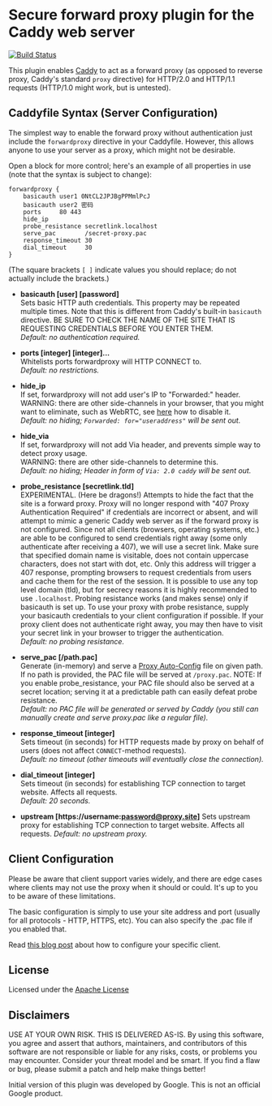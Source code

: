 # Secure forward proxy plugin for the Caddy web server

[![Build Status](https://travis-ci.org/refraction-networking/utls.svg?branch=master)](https://travis-ci.org/refraction-networking/utls)

This plugin enables [Caddy](https://caddyserver.com) to act as a forward proxy (as opposed to reverse proxy, Caddy's standard `proxy` directive) for HTTP/2.0 and HTTP/1.1 requests (HTTP/1.0 might work, but is untested).

## Caddyfile Syntax (Server Configuration)

The simplest way to enable the forward proxy without authentication just include the `forwardproxy` directive in your Caddyfile. However, this allows anyone to use your server as a proxy, which might not be desirable.

Open a block for more control; here's an example of all properties in use (note that the syntax is subject to change):

```
forwardproxy {
    basicauth user1 0NtCL2JPJBgPPMmlPcJ
    basicauth user2 密码
    ports     80 443
    hide_ip
    probe_resistance secretlink.localhost
    serve_pac        /secret-proxy.pac
    response_timeout 30
    dial_timeout     30
}
```

(The square brackets `[ ]` indicate values you should replace; do not actually include the brackets.)

- **basicauth [user] [password]**  
Sets basic HTTP auth credentials. This property may be repeated multiple times. Note that this is different from Caddy's built-in `basicauth` directive. BE SURE TO CHECK THE NAME OF THE SITE THAT IS REQUESTING CREDENTIALS BEFORE YOU ENTER THEM.  
_Default: no authentication required._

- **ports [integer] [integer]...**  
Whitelists ports forwardproxy will HTTP CONNECT to.  
_Default: no restrictions._

- **hide_ip**  
If set, forwardproxy will not add user's IP to "Forwarded:" header.  
WARNING: there are other side-channels in your browser, that you might want to eliminate, such as WebRTC, see [here](https://www.ivpn.net/knowledgebase/158/My-IP-is-being-leaked-by-WebRTC-How-do-I-disable-it.html) how to disable it.  
_Default: no hiding; `Forwarded: for="useraddress"` will be sent out._

- **hide_via**  
If set, forwardproxy will not add Via header, and prevents simple way to detect proxy usage.  
WARNING: there are other side-channels to determine this.  
_Default: no hiding; Header in form of `Via: 2.0 caddy` will be sent out._

- **probe_resistance [secretlink.tld]**  
EXPERIMENTAL. (Here be dragons!) Attempts to hide the fact that the site is a forward proxy. Proxy will no longer respond with "407 Proxy Authentication Required" if credentials are incorrect or absent, and will attempt to mimic a generic Caddy web server as if the forward proxy is not configured. Since not all clients (browsers, operating systems, etc.) are able to be configured to send credentials right away (some only authenticate after receiving a 407), we will use a secret link. Make sure that specified domain name is visitable, does not contain uppercase characters, does not start with dot, etc. Only this address will trigger a 407 response, prompting browsers to request credentials from users and cache them for the rest of the session. It is possible to use any top level domain (tld), but for secrecy reasons it is highly recommended to use `.localhost`. Probing resistance works (and makes sense) only if basicauth is set up. To use your proxy with probe resistance, supply your basicauth credentials to your client configuration if possible. If your proxy client does not authenticate right away, you may then have to visit your secret link in your browser to trigger the authentication.  
_Default: no probing resistance._

- **serve_pac [/path.pac]**  
Generate (in-memory) and serve a [Proxy Auto-Config](https://en.wikipedia.org/wiki/Proxy_auto-config) file on given path. If no path is provided, the PAC file will be served at `/proxy.pac`. NOTE: If you enable probe_resistance, your PAC file should also be served at a secret location; serving it at a predictable path can easily defeat probe resistance.  
_Default: no PAC file will be generated or served by Caddy (you still can manually create and serve proxy.pac like a regular file)._

- **response_timeout [integer]**  
Sets timeout (in seconds) for HTTP requests made by proxy on behalf of users (does not affect `CONNECT`-method requests).  
_Default: no timeout (other timeouts will eventually close the connection)._

- **dial_timeout [integer]**  
Sets timeout (in seconds) for establishing TCP connection to target website. Affects all requests.  
_Default: 20 seconds._

- **upstream [https://username:password@proxy.site]**
Sets upstream proxy for establishing TCP connection to target website. Affects all requests.
_Default: no upstream proxy._

## Client Configuration

Please be aware that client support varies widely, and there are edge cases where clients may not use the proxy when it should or could. It's up to you to be aware of these limitations.

The basic configuration is simply to use your site address and port (usually for all protocols - HTTP, HTTPS, etc). You can also specify the .pac file if you enabled that.

Read [this blog post](https://sfrolov.io/2017/08/secure-web-proxy-client-en) about how to configure your specific client.


## License

Licensed under the [Apache License](LICENSE)

## Disclaimers

USE AT YOUR OWN RISK. THIS IS DELIVERED AS-IS. By using this software, you agree and assert that authors, maintainers, and contributors of this software are not responsible or liable for any risks, costs, or problems you may encounter. Consider your threat model and be smart. If you find a flaw or bug, please submit a patch and help make things better!

Initial version of this plugin was developed by Google. This is not an official Google product.
